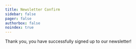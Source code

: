 ```yaml
---
title: Newsletter Confirm
sidebar: false
pager: false
authorbox: false
noindex: true
---
```


Thank you, you have successfully signed up to our newsletter!
